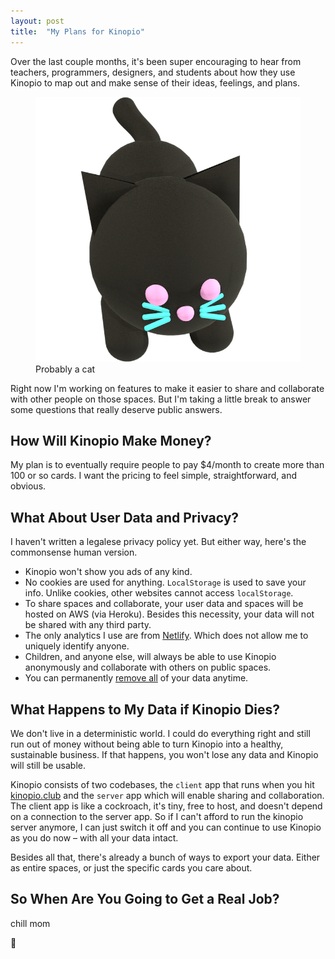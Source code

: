 ```yaml
---
layout: post
title:  "My Plans for Kinopio"
---
```


Over the last couple months, it's been super encouraging to hear from teachers, programmers, designers, and students about how they use Kinopio to map out and make sense of their ideas, feelings, and plans.

<figure>
  <img src="/images/2019/kinopio-cat.png" class="no-shadow">
  <figcaption>Probably a cat</figcaption>
</figure>

Right now I'm working on features to make it easier to share and collaborate with other people on those spaces. But I'm taking a little break to answer some  questions that really deserve public answers.

## How Will Kinopio Make Money?

My plan is to eventually require people to pay $4/month to create more than 100 or so cards. I want the pricing to feel simple, straightforward, and obvious. 

## What About User Data and Privacy?

I haven't written a legalese privacy policy yet. But either way, here's the commonsense human version. 

- Kinopio won't show you ads of any kind. 
- No cookies are used for anything. `LocalStorage` is used to save your info. Unlike cookies, other websites cannot access `localStorage`.
- To share spaces and collaborate, your user data and spaces will be hosted on AWS (via Heroku). Besides this necessity, your data will not be shared with any third party.
- The only analytics I use are from [Netlify](https://www.netlify.com/products/analytics/). Which does not allow me to uniquely identify anyone.
- Children, and anyone else, will always be able to use Kinopio anonymously and collaborate with others on public spaces.
- You can permanently [remove all](https://www.are.na/block/4788320) of your data anytime.

## What Happens to My Data if Kinopio Dies?

We don't live in a deterministic world. I could do everything right and still run out of money without being able to turn Kinopio into a healthy, sustainable business. If that happens, you won't lose any data and Kinopio will still be usable. 

Kinopio consists of two codebases, the `client` app that runs when you hit [kinopio.club](https://kinopio.club) and the `server` app which will enable sharing and collaboration. The client app is like a cockroach, it's tiny, free to host, and doesn't depend on a connection to the server app. So if I can't afford to run the kinopio server anymore, I can just switch it off and you can continue to use Kinopio as you do now – with all your data intact.

Besides all that, there's already a bunch of ways to export your data. Either as entire spaces, or just the specific cards you care about.

## So When Are You Going to Get a Real Job?

chill mom

🌱